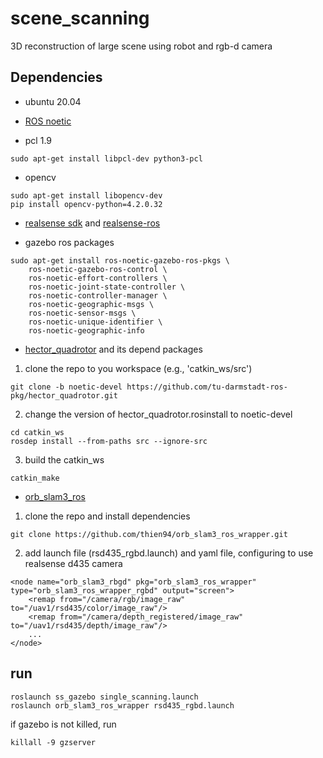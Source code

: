 # scene_scanning
3D reconstruction of large scene using robot and rgb-d camera

## Dependencies
- ubuntu 20.04

- [ROS noetic](http://wiki.ros.org/noetic/Installation/Ubuntu)

- pcl 1.9
```
sudo apt-get install libpcl-dev python3-pcl
```

- opencv
```
sudo apt-get install libopencv-dev
pip install opencv-python=4.2.0.32
```

- [realsense sdk](https://github.com/IntelRealSense/librealsense/blob/master/doc/distribution_linux.md) and [realsense-ros](https://github.com/IntelRealSense/realsense-ros)

- gazebo ros packages
```
sudo apt-get install ros-noetic-gazebo-ros-pkgs \
    ros-noetic-gazebo-ros-control \
    ros-noetic-effort-controllers \
    ros-noetic-joint-state-controller \
    ros-noetic-controller-manager \
    ros-noetic-geographic-msgs \
    ros-noetic-sensor-msgs \
    ros-noetic-unique-identifier \
    ros-noetic-geographic-info
```

- [hector_quadrotor](https://github.com/tu-darmstadt-ros-pkg/hector_quadrotor) and its depend packages
1. clone the repo to you workspace (e.g., 'catkin_ws/src')
```
git clone -b noetic-devel https://github.com/tu-darmstadt-ros-pkg/hector_quadrotor.git
```
2. change the version of hector_quadrotor.rosinstall to noetic-devel
```
cd catkin_ws
rosdep install --from-paths src --ignore-src
```
3. build the catkin_ws
```
catkin_make
```

- [orb_slam3_ros](https://github.com/thien94/orb_slam3_ros_wrapper)
1. clone the repo and install dependencies

```
git clone https://github.com/thien94/orb_slam3_ros_wrapper.git
```
2. add launch file (rsd435_rgbd.launch) and yaml file, configuring to use realsense d435 camera
```
<node name="orb_slam3_rbgd" pkg="orb_slam3_ros_wrapper" type="orb_slam3_ros_wrapper_rgbd" output="screen">
    <remap from="/camera/rgb/image_raw"                 to="/uav1/rsd435/color/image_raw"/>
    <remap from="/camera/depth_registered/image_raw"    to="/uav1/rsd435/depth/image_raw"/>
    ...
</node>
```

## run
```
roslaunch ss_gazebo single_scanning.launch
roslaunch orb_slam3_ros_wrapper rsd435_rgbd.launch 
```



if gazebo is not killed, run
```
killall -9 gzserver
```